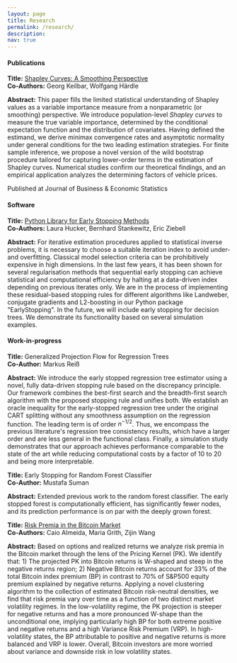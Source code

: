 ```yaml
---
layout: page
title: Research
permalink: /research/
description: 
nav: true
---
```



#### **Publications**

**Title:** [Shapley Curves: A Smoothing Perspective](https://www.tandfonline.com/doi/full/10.1080/07350015.2024.2365781)  
**Co-Authors:** Georg Keilbar, Wolfgang Härdle 

**Abstract:** 
This paper fills the limited statistical understanding of Shapley values as a variable importance measure from a nonparametric (or smoothing) perspective. We introduce population-level <i>Shapley curves</i> to measure the true variable importance, determined by the conditional expectation function and the distribution of covariates. Having defined the estimand, we derive minimax convergence rates and asymptotic normality under general conditions for the two leading estimation strategies. For finite sample inference, we propose a novel version of the wild bootstrap procedure tailored for capturing lower-order terms in the estimation of Shapley curves.
Numerical studies confirm our theoretical findings, and an empirical application analyzes the determining factors of vehicle prices.

Published at Journal of Business & Economic Statistics


#### **Software**

**Title:** [Python Library for Early Stopping Methods](https://earlystop.github.io/EarlyStopping/index.html)  
**Co-Authors:** Laura Hucker, Bernhard Stankewitz, Eric Ziebell

**Abstract:** 
For iterative estimation procedures applied to statistical inverse problems, it is necessary to choose a suitable iteration index to avoid under- and overfitting. Classical model selection criteria can be prohibitively expensive in high dimensions. In the last few years, it has been shown for several regularisation methods that sequential early stopping can achieve statistical and computational efficiency by halting at a data-driven index depending on previous iterates only.  We are in the process of implementing these residual-based stopping rules for different algorithms like Landweber, conjugate gradients and L2-boosting in our Python package "EarlyStopping". In the future, we will include early stopping for decision trees. We demonstrate its functionality based on several simulation examples.


#### **Work-in-progress**

**Title:** Generalized Projection Flow for Regression Trees
<br>
**Co-Author:** Markus Reiß

**Abstract:** 
We introduce the early stopped regression tree estimator using a novel, fully data-driven stopping rule based on the discrepancy principle. Our framework combines the best-first search and the breadth-first search algorithm with the proposed stopping rule and unifies both. We establish an oracle inequality for the early-stopped regression tree under the original CART splitting without any smoothness assumption on the regression function. The leading term is of order $n^{-1/2}$. Thus, we encompass the previous literature's regression tree consistency results, which have a larger order and are less general in the functional class. Finally, a simulation study demonstrates that our approach achieves performance comparable to the state of the art while reducing computational costs by a factor of 10 to 20 and being more interpretable.

**Title:** Early Stopping for Random Forest Classifier
<br>
**Co-Author:** Mustafa Suman

**Abstract:** 
Extended previous work to the random forest classifier. The early stopped forest is computationally efficient, has
significantly fewer nodes, and its prediction performance is on par with the deeply grown forest.

**Title:** [Risk Premia in the Bitcoin Market](https://arxiv.org/abs/2410.15195) 
<br>
**Co-Authors:** Caio Almeida, Maria Grith, Zijin Wang 

**Abstract:** 
Based on options and realized returns we analyze risk premia in the Bitcoin market through the lens of the Pricing Kernel (PK). We identify that: 1) The projected PK into Bitcoin returns is W-shaped and steep in the negative returns region; 2) Negative Bitcoin returns account for 33% of the total Bitcoin index premium (BP) in contrast to 70% of S&P500 equity premium explained by negative returns. Applying a novel clustering algorithm to the collection of estimated Bitcoin risk-neutral densities, we find that risk premia vary over time as a function of two distinct market volatility regimes. In the low-volatility regime, the PK projection is steeper for negative returns and has a more pronounced W-shape than the unconditional one, implying particularly high BP for both extreme positive and negative returns and a high Variance Risk Premium (VRP). In high-volatility states, the BP attributable to positive and negative returns is more balanced and VRP is lower. Overall, Bitcoin investors are more worried about variance and downside risk in low volatility states. 


